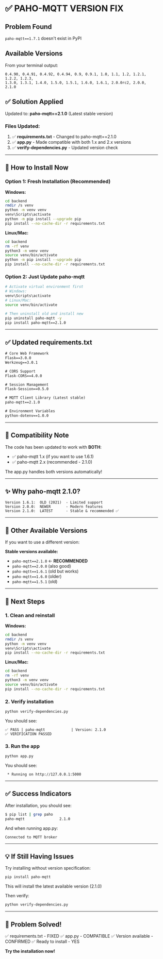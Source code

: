 # ✅ PAHO-MQTT VERSION FIX

## Problem Found
`paho-mqtt==1.7.1` doesn't exist in PyPI

## Available Versions
From your terminal output:
```
0.4.90, 0.4.91, 0.4.92, 0.4.94, 0.9, 0.9.1, 1.0, 1.1, 1.2, 1.2.1, 1.2.2, 1.2.3, 
1.3.0, 1.3.1, 1.4.0, 1.5.0, 1.5.1, 1.6.0, 1.6.1, 2.0.0rc2, 2.0.0, 2.1.0
```

## ✅ Solution Applied

Updated to: **paho-mqtt==2.1.0** (Latest stable version)

### Files Updated:
1. ✅ **requirements.txt** - Changed to paho-mqtt==2.1.0
2. ✅ **app.py** - Made compatible with both 1.x and 2.x versions
3. ✅ **verify-dependencies.py** - Updated version check

---

## 🚀 How to Install Now

### Option 1: Fresh Installation (Recommended)

**Windows:**
```bash
cd backend
rmdir /s venv
python -m venv venv
venv\Scripts\activate
python -m pip install --upgrade pip
pip install --no-cache-dir -r requirements.txt
```

**Linux/Mac:**
```bash
cd backend
rm -rf venv
python3 -m venv venv
source venv/bin/activate
python -m pip install --upgrade pip
pip install --no-cache-dir -r requirements.txt
```

### Option 2: Just Update paho-mqtt

```bash
# Activate virtual environment first
# Windows:
venv\Scripts\activate
# Linux/Mac:
source venv/bin/activate

# Then uninstall old and install new
pip uninstall paho-mqtt -y
pip install paho-mqtt==2.1.0
```

---

## ✅ Updated requirements.txt

```txt
# Core Web Framework
Flask==3.0.0
Werkzeug==3.0.1

# CORS Support
Flask-CORS==4.0.0

# Session Management
Flask-Session==0.5.0

# MQTT Client Library (Latest stable)
paho-mqtt==2.1.0

# Environment Variables
python-dotenv==1.0.0
```

---

## 🔧 Compatibility Note

The code has been updated to work with **BOTH**:
- ✅ paho-mqtt 1.x (if you want to use 1.6.1)
- ✅ paho-mqtt 2.x (recommended - 2.1.0)

The app.py handles both versions automatically!

---

## ✨ Why paho-mqtt 2.1.0?

```
Version 1.6.1:  OLD (2021)  - Limited support
Version 2.0.0:  NEWER       - Modern features
Version 2.1.0:  LATEST      - Stable & recommended ✅
```

---

## 📝 Other Available Versions

If you want to use a different version:

**Stable versions available:**
- `paho-mqtt==2.1.0` ← **RECOMMENDED**
- `paho-mqtt==2.0.0` (also good)
- `paho-mqtt==1.6.1` (old but works)
- `paho-mqtt==1.6.0` (older)
- `paho-mqtt==1.5.1` (old)

---

## 🎯 Next Steps

### 1. Clean and reinstall

**Windows:**
```bash
cd backend
rmdir /s venv
python -m venv venv
venv\Scripts\activate
pip install --no-cache-dir -r requirements.txt
```

**Linux/Mac:**
```bash
cd backend
rm -rf venv
python3 -m venv venv
source venv/bin/activate
pip install --no-cache-dir -r requirements.txt
```

### 2. Verify installation

```bash
python verify-dependencies.py
```

You should see:
```
✅ PASS | paho-mqtt            | Version: 2.1.0
✅ VERIFICATION PASSED
```

### 3. Run the app

```bash
python app.py
```

You should see:
```
 * Running on http://127.0.0.1:5000
```

---

## ✅ Success Indicators

After installation, you should see:

```bash
$ pip list | grep paho
paho-mqtt                2.1.0
```

And when running app.py:
```
Connected to MQTT broker
```

---

## 💡 If Still Having Issues

Try installing without version specification:

```bash
pip install paho-mqtt
```

This will install the latest available version (2.1.0)

Then verify:
```bash
python verify-dependencies.py
```

---

## 🎉 Problem Solved!

✅ requirements.txt - FIXED
✅ app.py - COMPATIBLE
✅ Version available - CONFIRMED
✅ Ready to install - YES

**Try the installation now!**


